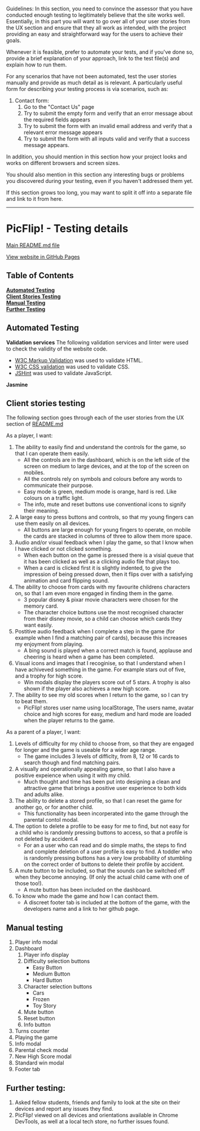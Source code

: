 Guidelines: 
In this section, you need to convince the assessor that you have conducted enough testing to legitimately believe that the site works well. 
Essentially, in this part you will want to go over all of your user stories from the UX section and ensure that they all work as intended, 
with the project providing an easy and straightforward way for the users to achieve their goals.

Whenever it is feasible, prefer to automate your tests, and if you've done so, provide a brief explanation of your approach, link to the 
test file(s) and explain how to run them.

For any scenarios that have not been automated, test the user stories manually and provide as much detail as is relevant. A particularly 
useful form for describing your testing process is via scenarios, such as:

1. Contact form:
    1. Go to the "Contact Us" page
    2. Try to submit the empty form and verify that an error message about the required fields appears
    3. Try to submit the form with an invalid email address and verify that a relevant error message appears
    4. Try to submit the form with all inputs valid and verify that a success message appears.

In addition, you should mention in this section how your project looks and works on different browsers and screen sizes.

You should also mention in this section any interesting bugs or problems you discovered during your testing, even if you haven't addressed them yet.

If this section grows too long, you may want to split it off into a separate file and link to it from here.

----

# PicFlip! - Testing details

[Main README.md file](README.md)

[View website in GitHub Pages](https://ajgreaves.github.io/picflip/)

## Table of Contents

[**Automated Testing**](#automated-testing)<br>
[**Client Stories Testing**](#client-stories-testing)<br>
[**Manual Testing**](#manual-testing)<br>
[**Further Testing**](#further-testing)<br>

## Automated Testing

**Validation services**
The following validation services and linter were used to check the validity of the website code.
- [W3C Markup Validation]( https://validator.w3.org/) was used to validate HTML.
- [W3C CSS validation](https://jigsaw.w3.org/css-validator/) was used to validate CSS.
- [JSHint](https://jshint.com/) was used to validate JavaScript.

**Jasmine**


## Client stories testing

The following section goes through each of the user stories from the UX section of [README.md](README.md)

As a player, I want:
1. The ability to easily find and understand the controls for the game, so that I can operate them easily. 
    - All the controls are in the dashboard, which is on the left side of the screen on medium to large devices, and at the top of the screen on mobiles. 
    - All the controls rely on symbols and colours before any words to communicate their purpose. 
    - Easy mode is green, medium mode is orange, hard is red. Like colours on a traffic light. 
    - The info, mute and reset buttons use conventional icons to signify their meaning.
2. A large easy to press buttons and controls, so that my young fingers can use them easily on all devices.
    - All buttons are large enough for young fingers to operate, on mobile the cards are stacked in columns of three to allow them more space. 
3. Audio and/or visual feedback when I play the game, so that I know when I have clicked or not clicked something.
    - When each button on the game is pressed there is a visial queue that it has been clicked as well as a clicking audio file that plays too. 
    - When a card is clicked first it is slightly indented, to give the impression of being pressed down, then it flips over with a satisfying animation and card flipping sound.
4. The ability to choose from cards with my favourite childrens characters on, so that I am even more engaged in finding them in the game.
    - 3 popular disney & pixar movie characters were chosen for the memory card.
    - The character choice buttons use the most recognised character from their disney movie, so a child can choose which cards they want easily.
5. Postitive audio feedback when I complete a step in the game (for example when I find a matching pair of cards), because this increases my enjoyment from playing.
    - A bing sound is played when a correct match is found, applause and cheering is heard when a game has been completed.
6. Visual icons and images that I recoginise, so that I understand when I have achiveved something in the game. For example stars out of five, and a trophy for high score.
    - Win modals display the players score out of 5 stars. A trophy is also shown if the player also achieves a new high score.
7. The ability to see my old scores when I return to the game, so I can try to beat them.
    - PicFlip! stores user name using localStorage, The users name, avatar choice and high scores for easy, medium and hard mode are loaded when the player returns to the game.

As a parent of a player, I want:
1. Levels of difficulty for my child to choose from, so that they are engaged for longer and the game is useable for a wider age range.
    - The game includes 3 levels of difficlty, from 8, 12 or 16 cards to search though and find matching pairs. 
2. A visually and operationally appealing game, so that I also have a positive expeience when using it with my child.
    - Much thought and time has been put into designing a clean and attractive game that brings a positive user experience to both kids and adults alike. 
3. The ability to delete a stored profile, so that I can reset the game for another go, or for another child. 
    - This functionality has been incorperated into the game through the parental contol modal.
4. The option to delete a profile to be easy for me to find, but not easy for a child who is randomly pressing buttons to access, so that a profile is not deleted by accident.4
    - For an a user who can read and do simple maths, the steps to find and complete deletion of a user profile is easy to find. A toddler who is randomly pressing buttons has a very low probability of stumbling on the correct order of buttons to delete their profile by accident.
5. A mute button to be included, so that the sounds can be switched off when they become annoying. (If only the actual child came with one of those too!).
    - A mute button has been included on the dashboard. 
6. To know who made the game and how I can contact them. 
    - A discreet footer tab is included at the bottom of the game, with the developers name and a link to her github page. 

## Manual testing

1. Player info modal
2. Dashboard
    1. Player info display
    2. Difficulty selection buttons
        - Easy Button
        - Medium Button
        - Hard Button
    3. Character selection buttons
        - Cars
        - Frozen
        - Toy Story
    4. Mute button
    5. Reset button
    6. Info button
3. Turns counter
4. Playing the game
5. Info modal
6. Parental check modal
7. New High Score modal
8. Standard win modal
9. Footer tab


## Further testing: 

1. Asked fellow students, friends and family to look at the site on their devices and report any issues they find.
2. PicFlip! viewed on all devices and orientations available in Chrome DevTools, as well at a local tech store, no further issues found.